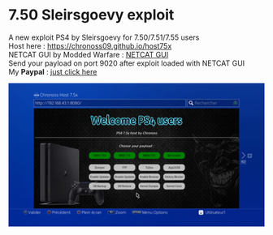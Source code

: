 # 7.50 Sleirsgoevy exploit
A new exploit PS4 by Sleirsgoevy for 7.50/7.51/7.55 users  
Host here : https://chronoss09.github.io/host75x  
NETCAT GUI by Modded Warfare : [NETCAT GUI](https://www.mediafire.com/file/zts1sb5vybeylez/NetCat_GUI_by_Modded_Warfare.zip/file)  
Send your payload on port 9020 after exploit loaded with NETCAT GUI  
My __Paypal__ : [just click here](paypal.me/chronoss01)

![Screenshot](https://github.com/chronoss09/host75x/blob/main/20210318003914.jpg)
